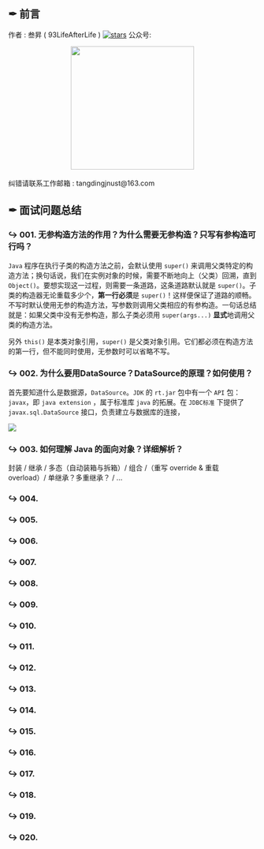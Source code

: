 ## ✒ 前言

作者 : 叁昇 ( 93LifeAfterLife ) 	[![stars](https://badgen.net/github/stars/93LifeAfterLife/SanSheng-notes?icon=github&color=4ab8a1)](https://github.com/93LifeAfterLife/SanSheng-notes)
公众号:

<div align="center"> <img src="https://i.loli.net/2020/06/03/XZ4FkMv3O8x2cjH.png" width="250px"> </div><br>纠错请联系工作邮箱 : tangdingjnust@163.com



## ✒ 面试问题总结

### ↪ 001. 无参构造方法的作用？为什么需要无参构造？只写有参构造可行吗？

`Java` 程序在执行子类的构造方法之前，会默认使用 `super()` 来调用父类特定的构造方法；换句话说，我们在实例对象的时候，需要不断地向上（父类）回溯，直到 `Object()`。要想实现这一过程，则需要一条道路，这条道路默认就是 `super()`。子类的构造器无论重载多少个，**第一行必须**是 `super()`！这样便保证了道路的顺畅。不写时默认使用无参的构造方法，写参数则调用父类相应的有参构造。一句话总结就是：如果父类中没有无参构造，那么子类必须用 `super(args...)` **显式**地调用父类的构造方法。

另外 `this()` 是本类对象引用，`super()` 是父类对象引用。它们都必须在构造方法的第一行，但不能同时使用，无参数时可以省略不写。



### ↪ 002. 为什么要用DataSource？DataSource的原理？如何使用？

首先要知道什么是数据源，`DataSource`。`JDK` 的 `rt.jar` 包中有一个 `API` 包：`javax`，即 `java extension` ，属于标准库 `java` 的拓展。在 `JDBC标准` 下提供了 `javax.sql.DataSource` 接口，负责建立与数据库的连接，

<img src="https://i.loli.net/2021/01/09/qbHLlPAF9xgIeDu.png"/>



### ↪ 003. 如何理解 Java 的面向对象？详细解析？

封装 / 继承 / 多态（自动装箱与拆箱）/ 组合 /（重写 override & 重载 overload）/ 单继承？多重继承？ / ...



### ↪ 004.



### ↪ 005.



### ↪ 006.



### ↪ 007.



### ↪ 008.



### ↪ 009.



### ↪ 010.



### ↪ 011.



### ↪ 012.



### ↪ 013.



### ↪ 014.



### ↪ 015.



### ↪ 016.



### ↪ 017.



### ↪ 018.



### ↪ 019.



### ↪ 020.


